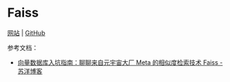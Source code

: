 # Faiss

[网站](https://faiss.ai/) | [GitHub](https://github.com/facebookresearch/faiss)

参考文档：

- [向量数据库入坑指南：聊聊来自元宇宙大厂 Meta 的相似度检索技术 Faiss - 苏洋博客](https://soulteary.com/2022/09/03/vector-database-guide-talk-about-the-similarity-retrieval-technology-from-metaverse-big-company-faiss.html)
